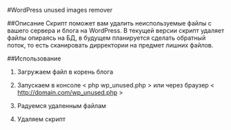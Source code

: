 #WordPress unused images remover

##Описание
Скрипт поможет вам удалить неиспользуемые файлы с вашего сервера и блога на WordPress.
В текущей версии скрипт удаляет файлы опираясь на БД, в будущем планируется сделать обратный поток, то есть сканировать дирректории на предмет лишних файлов.

##Использование
1. Загружаем файл в корень блога
2. Запускаем в консоле
	< php wp_unused.php >
	или через браузер
	< http://domain.com/wp_unused.php >

3. Радуемся удаленным файлам
4. Удаляем скрипт
